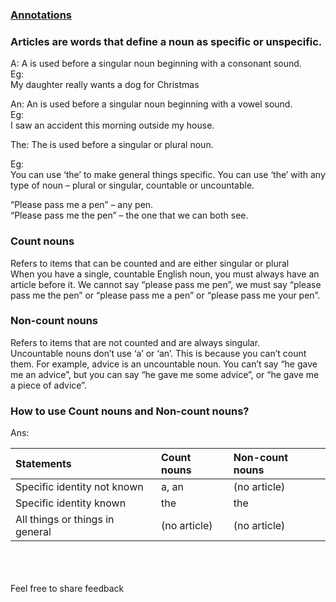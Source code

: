 ### [Annotations](https://Prayuja-Teli.github.io/Blog/Annotation)<br/>

### Articles are words that define a noun as specific or unspecific.<br/>

A: A is used before a singular noun beginning with a consonant sound.<br/>
 Eg:<br/>
My daughter really wants a dog for Christmas<br/>

An: An is used before a singular noun beginning with a vowel sound.<br/>
 Eg: <br/>
 I saw an accident this morning outside my house.<br/>

The: The is used before a singular or plural noun.<br/>

Eg:<br/>
You can use ‘the’ to make general things specific. You can use ‘the’ with any type of noun – plural or singular, countable or uncountable.<br/>

“Please pass me a pen” – any pen.<br/>
“Please pass me the pen” – the one that we can both see.<br/>



### Count nouns<br/>
Refers to items that can be counted and are either singular or plural<br/>
When you have a single, countable English noun, you must always have an article before it. We cannot say “please pass me pen”, we must say “please pass me the pen” or “please pass me a pen” or “please pass me your pen”.<br/>
 
### Non-count nouns<br/>
Refers to items that are not counted and are always singular.<br/>
Uncountable nouns don’t use ‘a’ or ‘an’. This is because you can’t count them. For example, advice is an uncountable noun. You can’t say “he gave me an advice”, but you can say “he gave me some advice”, or “he gave me a piece of advice”.<br/>
 
### How to use Count nouns and Non-count nouns?<br/>

Ans:

| Statements | Count nouns| Non-count nouns |
| :------------- | :------------- |  :------------- |
| Specific identity not known | a, an |  (no article) |
| Specific identity known| the | the |
| All things or things in general | (no article)  | (no article) |


<br/><br/><br/>Feel free to share feedback


